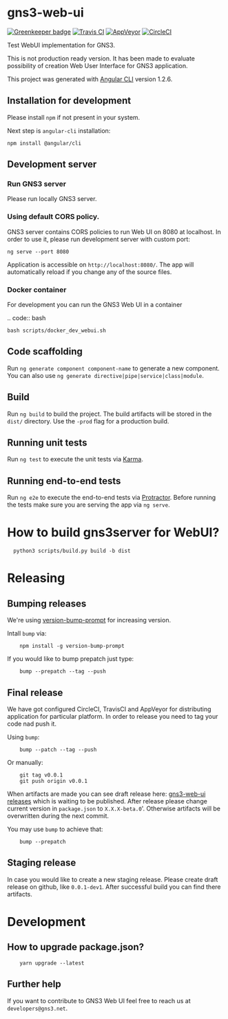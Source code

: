# gns3-web-ui

[![Greenkeeper badge](https://badges.greenkeeper.io/GNS3/gns3-web-ui.svg)](https://greenkeeper.io/) [![Travis CI](https://api.travis-ci.org/GNS3/gns3-web-ui.svg?branch=master)](https://travis-ci.org) [![AppVeyor](https://ci.appveyor.com/api/projects/status/github/GNS3/gns3-web-ui?branch=master&svg=true)](https://www.appveyor.com/) [![CircleCI](https://circleci.com/gh/GNS3/gns3-web-ui/tree/master.png)](https://circleci.com/gh/GNS3/gns3-web-ui/tree/master.png)

Test WebUI implementation for GNS3. 

This is not production ready version. It has been made to evaluate possibility of creation Web User Interface for GNS3 application.

This project was generated with [Angular CLI](https://github.com/angular/angular-cli) version 1.2.6.

## Installation for development

Please install `npm` if not present in your system. 

Next step is `angular-cli` installation:

```
npm install @angular/cli
```

## Development server

### Run GNS3 server

Please run locally GNS3 server.

### Using default CORS policy.

GNS3 server contains CORS policies to run Web UI on 8080 at localhost. In order to use it, please run development server with custom port:

```
ng serve --port 8080
``` 

Application is accessible on `http://localhost:8080/`. The app will automatically reload if you change any of the source files.

### Docker container

For development you can run the GNS3 Web UI in a container

.. code:: bash

    bash scripts/docker_dev_webui.sh

## Code scaffolding

Run `ng generate component component-name` to generate a new component. You can also use `ng generate directive|pipe|service|class|module`.

## Build

Run `ng build` to build the project. The build artifacts will be stored in the `dist/` directory. Use the `-prod` flag for a production build.

## Running unit tests

Run `ng test` to execute the unit tests via [Karma](https://karma-runner.github.io).

## Running end-to-end tests

Run `ng e2e` to execute the end-to-end tests via [Protractor](http://www.protractortest.org/).
Before running the tests make sure you are serving the app via `ng serve`.

# How to build gns3server for WebUI?

      python3 scripts/build.py build -b dist

# Releasing

## Bumping releases

We're using [version-bump-prompt](https://www.npmjs.com/package/version-bump-prompt) for increasing version.

Intall `bump` via:

        npm install -g version-bump-prompt
        
If you would like to bump prepatch just type:

        bump --prepatch --tag --push
        
## Final release

We have got configured CircleCI, TravisCI and AppVeyor for distributing application for particular platform. In order to release you need to tag your code nad push it.

Using `bump`:

        bump --patch --tag --push

Or manually:

        git tag v0.0.1
        git push origin v0.0.1
        

When artifacts are made you can see draft release here: [gns3-web-ui releases](https://github.com/GNS3/gns3-web-ui/releases) which is waiting to be published.
After release please change current version in `package.json` to `X.X.X-beta.0`'. Otherwise artifacts will be overwritten during the next commit. 

You may use `bump` to achieve that:
      
        bump --prepatch

## Staging release

In case you would like to create a new staging release. Please create draft release on github, like `0.0.1-dev1`. After successful build you can find there artifacts. 

# Development

## How to upgrade package.json?

        yarn upgrade --latest

## Further help

If you want to contribute to GNS3 Web UI feel free to reach us at `developers@gns3.net`.
